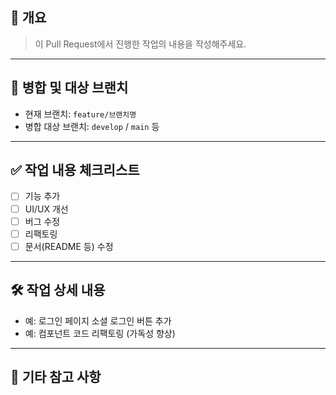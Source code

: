 ## 📌 개요

> 이 Pull Request에서 진행한 작업의 내용을 작성해주세요.

---

## 🔀 병합 및 대상 브랜치

- 현재 브랜치: `feature/브랜치명`
- 병합 대상 브랜치: `develop` / `main` 등

---

## ✅ 작업 내용 체크리스트

- [ ] 기능 추가
- [ ] UI/UX 개선
- [ ] 버그 수정
- [ ] 리팩토링
- [ ] 문서(README 등) 수정

---

## 🛠️ 작업 상세 내용

- 예: 로그인 페이지 소셜 로그인 버튼 추가
- 예: 컴포넌트 코드 리팩토링 (가독성 향상)

---

## 🧩 기타 참고 사항
